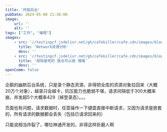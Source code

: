 ```yaml
---
title: '炸裂后台'
pubDate: 2024-05-08 21:30:00
image:
    url: ''
    alt: ''
tags: ["工作", "编程"]
images:
    - src: '//testingcf.jsdelivr.net/gh/cafekiller/cafe.cdn/images/blogs/note202405081.png'
      title: 'Network资源分析'
      desc: ''
    - src: '//testingcf.jsdelivr.net/gh/cafekiller/cafe.cdn/images/blogs/note202405082.png'
      title: '规矩是死的 我也可以是 嘻嘻'
      desc: ''
openComm: false
---
```

企鹅的幽默后台系统，只是录个静态资源，非得把全库的资源对象拉回来<small-text>（大概20万个对象）</small-text>，越录只会越卡，抗压能力也脆弱不堪，请求间隔低于300大概率崩，并发超5个大概率429<small-text>（掉登录态）</small-text>。。。

页面也有问题，请求数据时，任意操作一下键盘直接中断请求，又因为请求是嵌套的，所有请求的数据都会丢失<small-text>（包括已请求回来的）</small-text>

只能说相当炸裂了，哪位神通开发的，非得这样折磨人啊